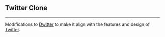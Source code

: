 Twitter Clone
-----
-----
Modifications to [Dwitter](https://realpython.com/django-social-network-1/) to make it align with the features and design of [Twitter](https://twitter.com).
